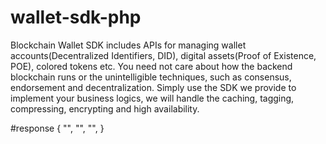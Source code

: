 # wallet-sdk-php
 Blockchain Wallet SDK includes APIs for managing wallet accounts(Decentralized Identifiers, DID), digital assets(Proof of Existence, POE), colored tokens etc.  You need not care about how the backend blockchain runs or the unintelligible techniques, such as consensus, endorsement and decentralization. Simply use the SDK we provide to implement your business logics, we will handle the caching, tagging, compressing, encrypting and high availability.

#response
{
    "",
    "",
    "",
}